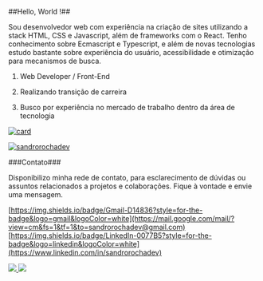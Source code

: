 ##Hello, World !##

Sou desenvolvedor web com experiência na criação de sites utilizando a stack HTML, CSS e Javascript, além de frameworks com o React. Tenho conhecimento sobre Ecmascript e Typescript, e além de novas tecnologias estudo bastante sobre experiência do usuário, acessibilidade e otimização para mecanismos de busca.

1. Web Developer / Front-End
  
2. Realizando transição de carreira 

3. Busco por experiência no mercado de trabalho dentro da área de tecnologia

[![card](https://github-readme-stats.vercel.app/api?username=sandrorochadev&theme=radical)](https://github.com/sandrorochadev/)

[![sandrorochadev](https://github-readme-stats.vercel.app/api/top-langs/?username=sandrorochadev&hide=html&layout=compact&radical=default)](https://github.com/sandrorochadev/)



###Contato###

Disponibilizo minha rede de contato, para esclarecimento de dúvidas ou assuntos relacionados a projetos e colaborações. Fique à vontade e envie uma mensagem.
  
[https://img.shields.io/badge/Gmail-D14836?style=for-the-badge&logo=gmail&logoColor=white](https://mail.google.com/mail/?view=cm&fs=1&tf=1&to=sandrorochadev@gmail.com)
[https://img.shields.io/badge/LinkedIn-0077B5?style=for-the-badge&logo=linkedin&logoColor=white](https://www.linkedin.com/in/sandrorochadev)

 
 
 
 <a href="https://mail.google.com/mail/?view=cm&fs=1&tf=1&to=sandrorochadev@gmail.com" alt="gmail">
 <img src="https://img.shields.io/badge/-Email-1C1C1C?style=for-the-badge&logo=gmail&logoColor=ea20278&link=https://mail.google.com/mail/?view=cm&fs=1&tf=1&to=sandrorochadev@gmail.com">
  
 <a href="https://www.linkedin.com/in/sandrorochadev" alt="Linkedin">
 <img src="https://img.shields.io/badge/-Linkedin-ffffff?style=for-the-badge&logo=Linkedin&logoColor=0e76a8&link=https://www.linkedin.com/in/sandrorochadev"/></a>
  
  
